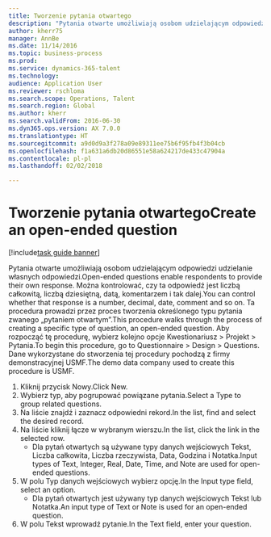 ```yaml
--- 
title: Tworzenie pytania otwartego
description: "Pytania otwarte umożliwiają osobom udzielającym odpowiedzi udzielanie własnych odpowiedzi."
author: kherr75
manager: AnnBe
ms.date: 11/14/2016
ms.topic: business-process
ms.prod: 
ms.service: dynamics-365-talent
ms.technology: 
audience: Application User
ms.reviewer: rschloma
ms.search.scope: Operations, Talent
ms.search.region: Global
ms.author: kherr
ms.search.validFrom: 2016-06-30
ms.dyn365.ops.version: AX 7.0.0
ms.translationtype: HT
ms.sourcegitcommit: a9d0d9a3f278a09e89311ee75b6f95fb4f3b04cb
ms.openlocfilehash: f1a631a6db20d86551e58a624217de433c47904a
ms.contentlocale: pl-pl
ms.lasthandoff: 02/02/2018

---
```

# <a name="create-an-open-ended-question"></a><span data-ttu-id="4017e-103">Tworzenie pytania otwartego</span><span class="sxs-lookup"><span data-stu-id="4017e-103">Create an open-ended question</span></span>

[!include[task guide banner](../../includes/task-guide-banner.md)]

<span data-ttu-id="4017e-104">Pytania otwarte umożliwiają osobom udzielającym odpowiedzi udzielanie własnych odpowiedzi.</span><span class="sxs-lookup"><span data-stu-id="4017e-104">Open-ended questions enable respondents to provide their own response.</span></span> <span data-ttu-id="4017e-105">Można kontrolować, czy ta odpowiedź jest liczbą całkowitą, liczbą dziesiętną, datą, komentarzem i tak dalej.</span><span class="sxs-lookup"><span data-stu-id="4017e-105">You can control whether that response is a number, decimal, date, comment and so on.</span></span> <span data-ttu-id="4017e-106">Ta procedura prowadzi przez proces tworzenia określonego typu pytania zwanego „pytaniem otwartym”.</span><span class="sxs-lookup"><span data-stu-id="4017e-106">This procedure walks through the process of creating a specific type of question, an open-ended question.</span></span> <span data-ttu-id="4017e-107">Aby rozpocząć tę procedurę, wybierz kolejno opcje Kwestionariusz > Projekt > Pytania.</span><span class="sxs-lookup"><span data-stu-id="4017e-107">To begin this procedure, go to Questionnaire > Design > Questions.</span></span> <span data-ttu-id="4017e-108">Dane wykorzystane do stworzenia tej procedury pochodzą z firmy demonstracyjnej USMF.</span><span class="sxs-lookup"><span data-stu-id="4017e-108">The demo data company used to create this procedure is USMF.</span></span>

1. <span data-ttu-id="4017e-109">Kliknij przycisk Nowy.</span><span class="sxs-lookup"><span data-stu-id="4017e-109">Click New.</span></span>
2. <span data-ttu-id="4017e-110">Wybierz typ, aby pogrupować powiązane pytania.</span><span class="sxs-lookup"><span data-stu-id="4017e-110">Select a Type to group related questions.</span></span>
3. <span data-ttu-id="4017e-111">Na liście znajdź i zaznacz odpowiedni rekord.</span><span class="sxs-lookup"><span data-stu-id="4017e-111">In the list, find and select the desired record.</span></span>
4. <span data-ttu-id="4017e-112">Na liście kliknij łącze w wybranym wierszu.</span><span class="sxs-lookup"><span data-stu-id="4017e-112">In the list, click the link in the selected row.</span></span>
    * <span data-ttu-id="4017e-113">Dla pytań otwartych są używane typy danych wejściowych Tekst, Liczba całkowita, Liczba rzeczywista, Data, Godzina i Notatka.</span><span class="sxs-lookup"><span data-stu-id="4017e-113">Input types of Text, Integer, Real, Date, Time, and Note are used for open-ended questions.</span></span>  
5. <span data-ttu-id="4017e-114">W polu Typ danych wejściowych wybierz opcję.</span><span class="sxs-lookup"><span data-stu-id="4017e-114">In the Input type field, select an option.</span></span>
    * <span data-ttu-id="4017e-115">Dla pytań otwartych jest używany typ danych wejściowych Tekst lub Notatka.</span><span class="sxs-lookup"><span data-stu-id="4017e-115">An input type of Text or Note is used for an open-ended question.</span></span>  
6. <span data-ttu-id="4017e-116">W polu Tekst wprowadź pytanie.</span><span class="sxs-lookup"><span data-stu-id="4017e-116">In the Text field, enter your question.</span></span>


